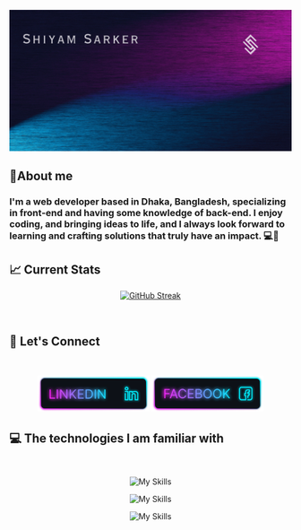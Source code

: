 <p align="center">
  <img src="./Assets/banner.gif" alt="Girl in a jacket" />
</p>
<h2>🚩About me</h2>

### I'm a web developer based in Dhaka, Bangladesh, specializing in front-end and having some knowledge of back-end. I enjoy coding, and bringing ideas to life, and I always look forward to learning and crafting solutions that truly have an impact. 💻🚀


<h2>📈 Current Stats</h2>

<p align="center">
  <a href="https://git.io/streak-stats">
    <img src="https://streak-stats.demolab.com?user=shiyam-sarker10&theme=shadow-purple&sideNums=00CFEB&currStreakNum=DE00B1&currStreakLabel=DE00B1&stroke=181A1B00&ring=DE00B1&fire=DE00B1&dates=FFFFFF&sideLabels=00CFEB&border=00CFEB00&background=FF5B5B00" alt="GitHub Streak" />
  </a>
</p>

<br>

<h2>📢 Let's Connect </h2>
<br>
<p align="center">
  <a href="https://www.linkedin.com/in/shiyam-sarker" style="display: inline-block;">
    <img src="./Assets/Linkedin.png" alt="" width="200">
  </a>
  <a href="https://www.facebook.com/shiyamsarker/" style="display: inline-block;">
    <img src="./Assets/Facebook.png" alt="Girl in a jacket" width="200">
  </a>
</p>

<h2>💻 The technologies I am familiar with</h2>

<br>

<p align="center">
  <img alt="My Skills" src="https://skillicons.dev/icons?i=html,css,javascript,tailwindcss&perline=4">
</p>

<p align="center">
  <img alt="My Skills" src="https://skillicons.dev/icons?i=bootstrap,react,express&perline=3">
</p>

<p align="center">
  <img alt="My Skills" src="https://skillicons.dev/icons?i=mongodb,firebase&perline=2">
</p>

